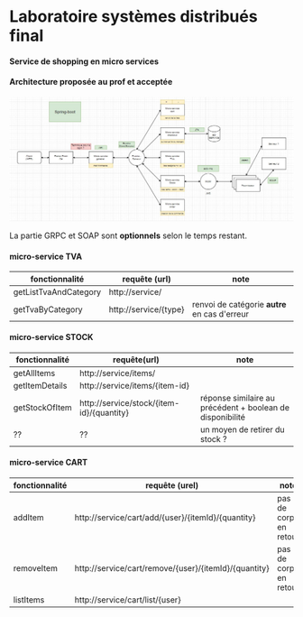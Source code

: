# Laboratoire systèmes distribués final

#### Service de shopping en micro services



#### Architecture proposée au prof et acceptée

![](./architecture.jpg)

La partie GRPC et SOAP sont **optionnels** selon le temps restant. 



#### micro-service TVA

| fonctionnalité        | requête (url)         | note                                          |
| --------------------- | --------------------- | --------------------------------------------- |
| getListTvaAndCategory | http://service/       |                                               |
| getTvaByCategory      | http://service/{type} | renvoi de catégorie **autre** en cas d'erreur |



#### micro-service STOCK

| fonctionnalité | requête(url)                              | note                                                      |
| -------------- | ----------------------------------------- | --------------------------------------------------------- |
| getAllItems    | http://service/items/                     |                                                           |
| getItemDetails | http://service/items/{item-id}            |                                                           |
| getStockOfItem | http://service/stock/{item-id}/{quantity} | réponse similaire au précédent + boolean de disponibilité |
| ??             | ??                                        | un moyen de retirer du stock ?                            |

 

#### micro-service CART

| fonctionnalité | requête (urel)                                        | note                   |
| -------------- | ----------------------------------------------------- | ---------------------- |
| addItem        | http://service/cart/add/{user}/{itemId}/{quantity}    | pas de corps en retour |
| removeItem     | http://service/cart/remove/{user}/{itemId}/{quantity} | pas de corps en retour |
| listItems      | http://service/cart/list/{user}                       |                        |



